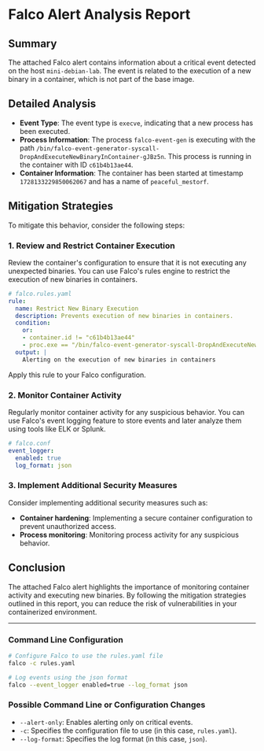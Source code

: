 **Falco Alert Analysis Report**
=====================================

**Summary**
-----------

The attached Falco alert contains information about a critical event detected on the host `mini-debian-lab`. The event is related to the execution of a new binary in a container, which is not part of the base image.

**Detailed Analysis**
-------------------

*   **Event Type**: The event type is `execve`, indicating that a new process has been executed.
*   **Process Information**: The process `falco-event-gen` is executing with the path `/bin/falco-event-generator-syscall-DropAndExecuteNewBinaryInContainer-gJBz5n`. This process is running in the container with ID `c61b4b13ae44`.
*   **Container Information**: The container has been started at timestamp `1728133229850062067` and has a name of `peaceful_mestorf`.

**Mitigation Strategies**
-------------------------

To mitigate this behavior, consider the following steps:

### 1. Review and Restrict Container Execution

Review the container's configuration to ensure that it is not executing any unexpected binaries. You can use Falco's rules engine to restrict the execution of new binaries in containers.

```yml
# falco.rules.yaml
rule:
  name: Restrict New Binary Execution
  description: Prevents execution of new binaries in containers.
  condition:
    or:
    - container.id != "c61b4b13ae44"
    - proc.exe == "/bin/falco-event-generator-syscall-DropAndExecuteNewBinaryInContainer-gJBz5n"
  output: |
    Alerting on the execution of new binaries in containers
```

Apply this rule to your Falco configuration.

### 2. Monitor Container Activity

Regularly monitor container activity for any suspicious behavior. You can use Falco's event logging feature to store events and later analyze them using tools like ELK or Splunk.

```yml
# falco.conf
event_logger:
  enabled: true
  log_format: json
```

### 3. Implement Additional Security Measures

Consider implementing additional security measures such as:

*   **Container hardening**: Implementing a secure container configuration to prevent unauthorized access.
*   **Process monitoring**: Monitoring process activity for any suspicious behavior.

**Conclusion**
----------

The attached Falco alert highlights the importance of monitoring container activity and executing new binaries. By following the mitigation strategies outlined in this report, you can reduce the risk of vulnerabilities in your containerized environment.

---

### Command Line Configuration

```bash
# Configure Falco to use the rules.yaml file
falco -c rules.yaml

# Log events using the json format
falco --event_logger enabled=true --log_format json
```

### Possible Command Line or Configuration Changes

*   `--alert-only`: Enables alerting only on critical events.
*   `-c`: Specifies the configuration file to use (in this case, `rules.yaml`).
*   `--log-format`: Specifies the log format (in this case, `json`).

